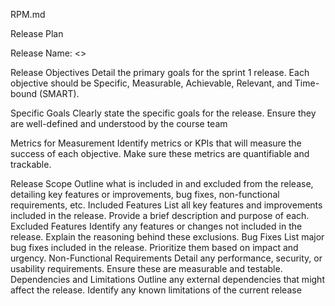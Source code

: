 RPM.md

Release Plan

Release Name: <>

Release Objectives
Detail the primary goals for the sprint 1 release. Each objective should be Specific, Measurable, Achievable, Relevant, and Time-bound (SMART).

Specific Goals
Clearly state the specific goals for the release.
Ensure they are well-defined and understood by the course team

Metrics for Measurement
Identify metrics or KPIs that will measure the success of each objective.
Make sure these metrics are quantifiable and trackable.


Release Scope
Outline what is included in and excluded from the release, detailing key features or improvements, bug fixes, non-functional requirements, etc.
Included Features
List all key features and improvements included in the release.
Provide a brief description and purpose of each.
Excluded Features
Identify any features or changes not included in the release.
Explain the reasoning behind these exclusions.
Bug Fixes
List major bug fixes included in the release.
Prioritize them based on impact and urgency.
Non-Functional Requirements
Detail any performance, security, or usability requirements.
Ensure these are measurable and testable.
Dependencies and Limitations
Outline any external dependencies that might affect the release.
Identify any known limitations of the current release
